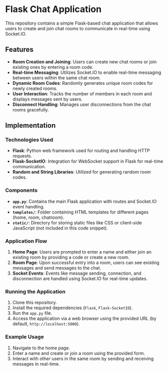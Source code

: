 # Flask Chat Application

This repository contains a simple Flask-based chat application that allows users to create and join chat rooms to communicate in real-time using Socket.IO.

## Features

- **Room Creation and Joining**: Users can create new chat rooms or join existing ones by entering a room code.
- **Real-time Messaging**: Utilizes Socket.IO to enable real-time messaging between users within the same chat room.
- **Dynamic Room Codes**: Randomly generates unique room codes for newly created rooms.
- **User Interaction**: Tracks the number of members in each room and displays messages sent by users.
- **Disconnect Handling**: Manages user disconnections from the chat rooms gracefully.

## Implementation

### Technologies Used

- **Flask**: Python web framework used for routing and handling HTTP requests.
- **Flask-SocketIO**: Integration for WebSocket support in Flask for real-time communication.
- **Random and String Libraries**: Utilized for generating random room codes.

### Components

- **`app.py`**: Contains the main Flask application with routes and Socket.IO event handling.
- **`templates/`**: Folder containing HTML templates for different pages (home, room, chatroom).
- **`static/`**: Directory for storing static files like CSS or client-side JavaScript (not included in this code snippet).

### Application Flow

1. **Home Page**: Users are prompted to enter a name and either join an existing room by providing a code or create a new room.
2. **Room Page**: Upon successful entry into a room, users can see existing messages and send messages to the chat.
3. **Socket Events**: Events like message sending, connection, and disconnection are handled using Socket.IO for real-time updates.

### Running the Application

1. Clone this repository.
2. Install the required dependencies (`Flask`, `Flask-SocketIO`).
3. Run the `app.py` file.
4. Access the application via a web browser using the provided URL (by default, `http://localhost:5000`).

### Example Usage

1. Navigate to the home page.
2. Enter a name and create or join a room using the provided form.
3. Interact with other users in the same room by sending and receiving messages in real-time.

